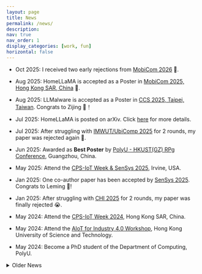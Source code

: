 ```yaml
---
layout: page
title: News
permalink: /news/
description: 
nav: true
nav_order: 1
display_categories: [work, fun]
horizontal: false
---
```


- Oct 2025: I received two early rejections from [MobiCom 2026](https://www.sigmobile.org/mobicom/2026/) 🤡.

- Aug 2025: HomeLLaMA is accepted as a Poster in [MobiCom 2025, Hong Kong SAR, China](https://www.sigmobile.org/mobicom/2025/) 🎉.

- Aug 2025: LLMalware is accepted as a Poster in [CCS 2025, Taipei, Taiwan](https://www.sigsac.org/ccs/CCS2025/). Congrats to Zijing 🎉！

- Jul 2025: HomeLLaMA is posted on arXiv. Click [here](https://arxiv.org/abs/2507.08878) for more details.

- Jul 2025: After struggling with [IMWUT/UbiComp 2025](https://www.ubicomp.org/ubicomp-iswc-2025/) for 2 rounds, my paper was rejected again 🤡.

- Jun 2025: Awarded as **Best Poster** by [PolyU - HKUST(GZ) RPg Conference](https://www.polyu.edu.hk/comp/news-and-events/news/2025/0625_rs-conference-2025/), Guangzhou, China.

- May 2025: Attend the [CPS-IoT Week & SenSys 2025](https://cps-iot-week2025.ics.uci.edu/), Irvine, USA.

- Jan 2025: One co-author paper has been accepted by [SenSys 2025](https://sensys.acm.org/2025/index.html). Congrats to Leming 🎉!

- Jan 2025: After struggling with [CHI 2025](https://chi2025.acm.org/) for 2 rounds, my paper was finally rejected 😭.

- May 2024: Attend the [CPS-IoT Week 2024](https://cps-iot-week2024.ie.cuhk.edu.hk/), Hong Kong SAR, China.

- May 2024: Attend the [AIoT for Industry 4.0 Workshop](https://wands.sg/team/workshop/aiot_for_industry_4.0/), Hong Kong University of Science and Technology.

- May 2024: Become a PhD student of the Department of Computing, PolyU.

<details markdown="1">
<summary>Older News</summary>

- Feb 2024: One co-author paper has been accepted by [Information Sciences](https://www.sciencedirect.com/journal/information-sciences). Congrats to Haozhen!

- Jan 2024: Start my new life in Hong Kong.

- Nov 2023: Leave Shenzhen and prepare to move to Hong Kong.

- Sep 2023: Join [The Chinese University of Hong Kong, Shenzhen](https://www.cuhk.edu.cn/en) as a PhD student.

- Jun 2023: Graduate from UESTC and obtain my BEng degree.

- May 2023: My second paper has been accepted by [Engineering Applications of Artificial Intelligence](https://www.sciencedirect.com/journal/engineering-applications-of-artificial-intelligence).

- Apr 2022: My first paper has been accepted by [IEEE Sensors Journal](https://ieeexplore.ieee.org/xpl/RecentIssue.jsp?punumber=7361).

</details>
